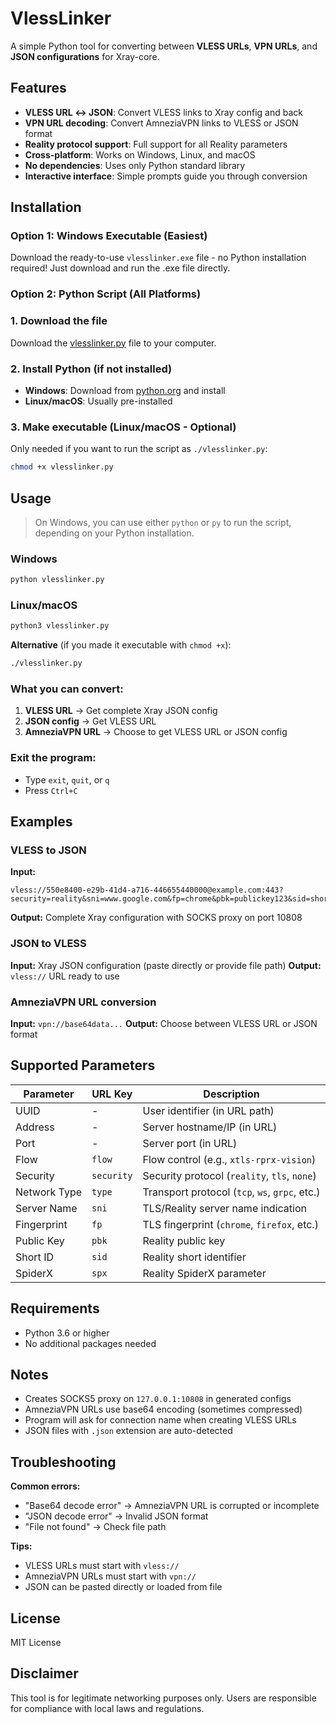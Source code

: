 # VlessLinker

A simple Python tool for converting between **VLESS URLs**, **VPN URLs**, and **JSON configurations** for Xray-core.

## Features

- **VLESS URL ↔ JSON**: Convert VLESS links to Xray config and back
- **VPN URL decoding**: Convert AmneziaVPN links to VLESS or JSON format
- **Reality protocol support**: Full support for all Reality parameters
- **Cross-platform**: Works on Windows, Linux, and macOS
- **No dependencies**: Uses only Python standard library
- **Interactive interface**: Simple prompts guide you through conversion

## Installation

### Option 1: Windows Executable (Easiest)
Download the ready-to-use `vlesslinker.exe` file - no Python installation required!
Just download and run the .exe file directly.

### Option 2: Python Script (All Platforms)

### 1. Download the file
Download the [vlesslinker.py](https://github.com/AS97GitHub/VlessLinker/raw/main/vlesslinker.py?download=) file to your computer.

### 2. Install Python (if not installed)
- **Windows**: Download from [python.org](https://www.python.org/downloads/) and install
- **Linux/macOS**: Usually pre-installed

### 3. Make executable (Linux/macOS - Optional)
Only needed if you want to run the script as `./vlesslinker.py`:

```bash
chmod +x vlesslinker.py
```

## Usage

> On Windows, you can use either `python` or `py` to run the script, depending on your Python installation.

### Windows

```cmd
python vlesslinker.py
```

### Linux/macOS

```bash
python3 vlesslinker.py
```

**Alternative** (if you made it executable with `chmod +x`):

```bash
./vlesslinker.py
```

### What you can convert:

1. **VLESS URL** → Get complete Xray JSON config
2. **JSON config** → Get VLESS URL
3. **AmneziaVPN URL** → Choose to get VLESS URL or JSON config

### Exit the program:
- Type `exit`, `quit`, or `q`
- Press `Ctrl+C`

## Examples

### VLESS to JSON
**Input:**
```
vless://550e8400-e29b-41d4-a716-446655440000@example.com:443?security=reality&sni=www.google.com&fp=chrome&pbk=publickey123&sid=shortid&type=tcp
```

**Output:** Complete Xray configuration with SOCKS proxy on port 10808

### JSON to VLESS
**Input:** Xray JSON configuration (paste directly or provide file path)
**Output:** `vless://` URL ready to use

### AmneziaVPN URL conversion
**Input:** `vpn://base64data...`
**Output:** Choose between VLESS URL or JSON format

## Supported Parameters

| Parameter | URL Key | Description |
|-----------|---------|-------------|
| UUID | - | User identifier (in URL path) |
| Address | - | Server hostname/IP (in URL) |
| Port | - | Server port (in URL) |
| Flow | `flow` | Flow control (e.g., `xtls-rprx-vision`) |
| Security | `security` | Security protocol (`reality`, `tls`, `none`) |
| Network Type | `type` | Transport protocol (`tcp`, `ws`, `grpc`, etc.) |
| Server Name | `sni` | TLS/Reality server name indication |
| Fingerprint | `fp` | TLS fingerprint (`chrome`, `firefox`, etc.) |
| Public Key | `pbk` | Reality public key |
| Short ID | `sid` | Reality short identifier |
| SpiderX | `spx` | Reality SpiderX parameter |

## Requirements

- Python 3.6 or higher
- No additional packages needed

## Notes

- Creates SOCKS5 proxy on `127.0.0.1:10808` in generated configs
- AmneziaVPN URLs use base64 encoding (sometimes compressed)
- Program will ask for connection name when creating VLESS URLs
- JSON files with `.json` extension are auto-detected

## Troubleshooting

**Common errors:**
- "Base64 decode error" → AmneziaVPN URL is corrupted or incomplete
- "JSON decode error" → Invalid JSON format
- "File not found" → Check file path

**Tips:**
- VLESS URLs must start with `vless://`
- AmneziaVPN URLs must start with `vpn://`
- JSON can be pasted directly or loaded from file

## License

MIT License

## Disclaimer

This tool is for legitimate networking purposes only. Users are responsible for compliance with local laws and regulations.
